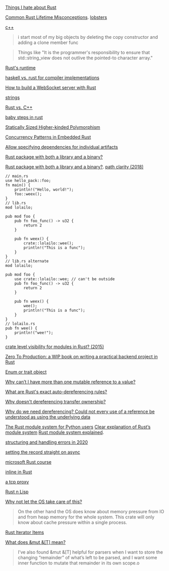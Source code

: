 [Things I hate about Rust ](https://lobste.rs/s/znzqur/things_i_hate_about_rust)

[Common Rust Lifetime Misconceptions](https://github.com/pretzelhammer/rust-blog/blob/master/posts/common-rust-lifetime-misconceptions.md). [lobsters](https://lobste.rs/s/dypnoa/common_rust_lifetime_misconceptions)

[c++](https://news.ycombinator.com/item?id=23278954)

> i start most of my big objects by deleting the copy constructor and adding a clone member func

> Things like "It is the programmer's responsibility to ensure that std::string_view does not outlive the pointed-to character array."

[Rust's runtime](https://blog.mgattozzi.dev/rusts-runtime/)

[haskell vs. rust for compiler implementations](https://www.reddit.com/r/haskell/comments/gok70o/simple_haskell_is_best_haskell/frj9hty/)

[How to build a WebSocket server with Rust](https://blog.logrocket.com/how-to-build-a-websocket-server-with-rust/)

[strings](https://octobus.net/blog/2020-06-05-not-everything-is-utf8.html)

[Rust vs. C++](https://news.ycombinator.com/item?id=23509916)

[baby steps in rust](https://donsbot.wordpress.com/2020/07/04/back-to-old-tricks-or-baby-steps-in-rust/)

[Statically Sized Higher-kinded Polymorphism](https://lobste.rs/s/vlndlq/statically_sized_higher_kinded)

[Concurrency Patterns in Embedded Rust](https://ferrous-systems.com/blog/embedded-concurrency-patterns/)

[Allow specifying dependencies for individual artifacts](https://github.com/rust-lang/cargo/issues/1982)

[Rust package with both a library and a binary?](https://stackoverflow.com/questions/26946646/rust-package-with-both-a-library-and-a-binary)

[Rust package with both a library and a binary?](https://stackoverflow.com/questions/26946646/rust-package-with-both-a-library-and-a-binary). [path clarity (2018)](https://doc.rust-lang.org/edition-guide/rust-2018/module-system/path-clarity.html)

    // main.rs
    use hello_pack::foo;
    fn main() {
        println!("Hello, world!");
        foo::weex();
    }    
    // lib.rs
    mod lolailo;

    pub mod foo {
        pub fn foo_func() -> u32 {
            return 2
        }

        pub fn weex() {
            crate::lolailo::wee();
            println!("This is a func");
        }
    }    
    // lib.rs alternate
    mod lolailo;

    pub mod foo {
        use crate::lolailo::wee; // can't be outside
        pub fn foo_func() -> u32 {
            return 2
        }

        pub fn weex() {
            wee();
            println!("This is a func");
        }
    }    
    // lolailo.rs
    pub fn wee() {
        println!("wee!");
    }    
    
[crate level visibility for modules in Rust? (2015)](https://www.reddit.com/r/rust/comments/2ls452/crate_level_visibility_for_modules_in_rust/)

[Zero To Production: a WIP book on writing a practical backend project in Rust](https://www.reddit.com/r/programming/comments/hokvxf/zero_to_production_a_wip_book_on_writing_a/)

[Enum or trait object](https://www.possiblerust.com/guide/enum-or-trait-object)

[Why can’t I have more than one mutable reference to a value?](https://users.rust-lang.org/t/why-cant-i-have-more-than-one-mutable-reference-to-a-value/29773)

[What are Rust's exact auto-dereferencing rules?](https://stackoverflow.com/questions/28519997/what-are-rusts-exact-auto-dereferencing-rules)

[Why doesn't dereferencing transfer ownership?](https://www.reddit.com/r/rust/comments/cc5484/why_doesnt_dereferencing_transfer_ownership/)

[Why do we need dereferencing? Could not every use of a reference be understood as using the underlying data](https://www.reddit.com/r/rust/comments/6if67g/why_do_we_need_dereferencing_could_not_every_use/)

[The Rust module system for Python users](https://blog.waleedkhan.name/rust-modules-for-python-users/) [Clear explanation of Rust’s module system](https://www.reddit.com/r/rust/comments/htzkq7/clear_explanation_of_rusts_module_system/) [Rust module system explained](https://www.youtube.com/watch?v=4KsAsGhFo4U&feature=emb_logo&ab_channel=RustCast).

[structuring and handling errors in 2020](https://news.ycombinator.com/item?id=25805340)

[setting the record straight on async](https://news.ycombinator.com/item?id=26410487)

[microsoft Rust course](https://news.ycombinator.com/item?id=27632108)

[inline in Rust](https://matklad.github.io//2021/07/09/inline-in-rust.html)

[a tcp proxy](https://lobste.rs/s/swud1f/tcp_proxy_30_lines_rust)

[Rust n Lisp](https://news.ycombinator.com/item?id=27810193)

[Why not let the OS take care of this?](https://news.ycombinator.com/item?id=28722139)

> On the other hand the OS does know about memory pressure from IO and from heap memory for the whole system. This crate will only know about cache pressure within a single process.

[Rust Iterator Items](https://estebank.github.io/rust-iterator-item-syntax.html)

[What does &mut &[T] mean?](https://lobste.rs/s/w0buyv/what_does_mut_t_mean)

> I’ve also found &mut &[T] helpful for parsers when I want to store the changing “remainder” of what’s left to be parsed, and I want some inner function to mutate that remainder in its own scope.o


